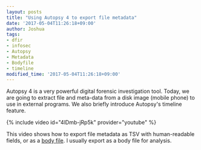 ```yaml
---
layout: posts
title: "Using Autopsy 4 to export file metadata"
date: '2017-05-04T11:26:18+09:00'
author: Joshua
tags:
- dfir
- infosec
- Autopsy
- Metadata
- Bodyfile
- timeline
modified_time: '2017-05-04T11:26:18+09:00'
---
```


Autopsy 4 is a very powerful digital forensic investigation tool. Today, we are going to extract file and meta-data from a disk image (mobile phone) to use in external programs. We also briefly introduce Autopsy's timeline feature.

{% include video id="4lDmb-jRp5k" provider="youtube" %}

This video shows how to export file metadata as TSV with human-readable fields, or as a [body file](https://wiki.sleuthkit.org/index.php?title=Body_file). I usually export as a body file for analysis.
